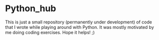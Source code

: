 # Python_hub

This is just a small repository (permanently under development) of code that I wrote while playing around with Python. It was mostly motivated by me doing coding exercises. Hope it helps! ;)
